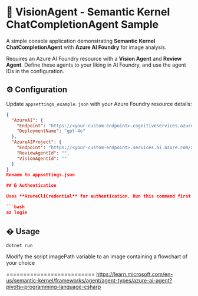 # 🤖 VisionAgent - Semantic Kernel ChatCompletionAgent Sample

A simple console application demonstrating **Semantic Kernel ChatCompletionAgent** with **Azure AI Foundry** for image analysis.

Requires an Azure AI Foundry resource with a **Vision Agent** and **Review Agent**. Define these agents to your liking in AI Foundry, and use the agent IDs in the configuration.

## ⚙️ Configuration

Update `appsettings_example.json` with your Azure Foundry resource details:

```json
{
  "AzureAI": {
    "Endpoint": "https://<your-custom-endpoint>.cognitiveservices.azure.com/",
    "DeploymentName": "gpt-4o"
  },
  "AzureAIProject": {
    "Endpoint": "https://<your-custom-endpoint>.services.ai.azure.com/api/projects/<your-project-id>",
    "ReviewAgentId": "",
    "VisionAgentId": ""
  }
}
Rename to appsettings.json

## � Authentication

Uses **AzureCliCredential** for authentication. Run this command first:

```bash
az login
```

## � Usage

```bash
dotnet run
```

Modify the script imagePath variable to an image containing a flowchart of your choice

==========================
https://learn.microsoft.com/en-us/semantic-kernel/frameworks/agent/agent-types/azure-ai-agent?pivots=programming-language-csharp